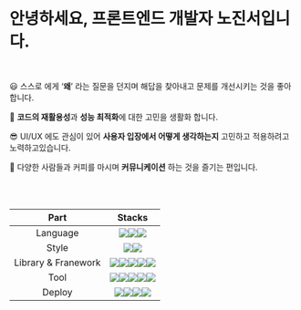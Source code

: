 # 안녕하세요, 프론트엔드 개발자 **노진서**입니다.
<br />

😃 스스로 에게 ‘**왜**’ 라는 질문을 던지며 해답을 찾아내고 문제를 개선시키는 것을 좋아합니다. 

🤗 **코드의 재활용성**과 **성능 최적화**에 대한 고민을 생활화 합니다.

😎 UI/UX 에도 관심이 있어 **사용자 입장에서 어떻게 생각하는지** 고민하고 적용하려고 노력하고있습니다. 

🥳 다양한 사람들과 커피를 마시며 **커뮤니케이션** 하는 것을 즐기는 편입니다.

<!-- <br/>
<br/>

<div align="center">	
 <img align="left" src="https://github-readme-stats.vercel.app/api?username=bennoholik&theme=transparent&show_icons=true"/>	
 <p>	
 <img src="https://github-readme-stats.vercel.app/api/top-langs/?username=bennoholik&theme=transparent&layout=compact&langs_count=8&card_width=200"/>	
</div>	

 -->
<br />
<br />

Part|Stacks|
|:---:|:---:|
|Language|<img src="https://img.shields.io/badge/Python-3776AB?style=for-the-badge&logo=python&logoColor=white"/><img src="https://img.shields.io/badge/JavaScript-F7DF1E?style=for-the-badge&logo=javascript&logoColor=white"/><img src="https://img.shields.io/badge/TypeScript-007ACC?style=for-the-badge&logo=typescript&logoColor=white"/>|
|Style|<img src="https://img.shields.io/badge/styled--components-DB7093?style=for-the-badge&logo=styled-components&logoColor=white)"><img src="https://img.shields.io/badge/Tailwind_CSS-38B2AC?style=for-the-badge&logo=tailwind-css&logoColor=white)">|
|Library & Franework|<img src="https://img.shields.io/badge/React-20232A?style=for-the-badge&logo=react&logoColor=61DAFB)"/><img src="https://img.shields.io/badge/Redux-593D88?style=for-the-badge&logo=redux&logoColor=white" /><img src="https://img.shields.io/badge/React_Router-CA4245?style=for-the-badge&logo=react-router&logoColor=white" /><img src="https://img.shields.io/badge/-React%20Query-FF4154?style=for-the-badge&logo=react%20query&logoColor=white" /><img src="https://img.shields.io/badge/Next-black?style=for-the-badge&logo=next.js&logoColor=white" />|
|Tool|<img src="https://img.shields.io/badge/VSCODE-007ACC?style=for-the-badge&logo=visualstudiocode&logoColor=white"/><img src="https://img.shields.io/badge/Git-F05032?style=for-the-badge&logo=git&logoColor=white"/><img src="https://img.shields.io/badge/Github-181717?style=for-the-badge&logo=github&logoColor=white"/><img src="https://img.shields.io/badge/Slack-4A154B?style=for-the-badge&logo=slack&logoColor=white"/><img src="https://img.shields.io/badge/Notion-%23000000.svg?style=for-the-badge&logo=notion&logoColor=white" />||
|Deploy|<img src="https://img.shields.io/badge/AwsS3-232F3E?style=for-the-badge&logo=AmazonS3&logoColor=white"/><img src="https://img.shields.io/badge/AwsRoute53-232F3E?style=for-the-badge&logo=AmazonAWS&logoColor=white"/><img src="https://img.shields.io/badge/GitHub_Actions-2088FF?style=for-the-badge&logo=github-actions&logoColor=white"/><img src="https://img.shields.io/badge/vercel-%23000000.svg?style=for-the-badge&logo=vercel&logoColor=whit"/>|

